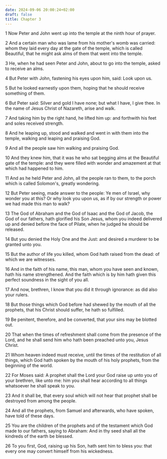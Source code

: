```yaml
---
date: 2024-09-06 20:00:24+02:00
draft: false
title: Chapter 3
---
```




1 Now Peter and John went up into the temple at the ninth hour of prayer.

2 And a certain man who was lame from his mother's womb was carried: whom they laid every day at the gate of the temple, which is called Beautiful, that he might ask alms of them that went into the temple.

3 He, when he had seen Peter and John, about to go into the temple, asked to receive an alms.

4 But Peter with John, fastening his eyes upon him, said: Look upon us.

5 But he looked earnestly upon them, hoping that he should receive something of them.

6 But Peter said: Silver and gold I have none; but what I have, I give thee. In the name of Jesus Christ of Nazareth, arise and walk.

7 And taking him by the right hand, he lifted him up: and forthwith his feet and soles received strength.

8 And he leaping up, stood and walked and went in with them into the temple, walking and leaping and praising God.

9 And all the people saw him walking and praising God.

10 And they knew him, that it was he who sat begging alms at the Beautiful gate of the temple: and they were filled with wonder and amazement at that which had happened to him.

11 And as he held Peter and John, all the people ran to them, to the porch which is called Solomon's, greatly wondering.

12 But Peter seeing, made answer to the people: Ye men of Israel, why wonder you at this? Or why look you upon us, as if by our strength or power we had made this man to walk?

13 The God of Abraham and the God of Isaac and the God of Jacob, the God of our fathers, hath glorified his Son Jesus, whom you indeed delivered up and denied before the face of Pilate, when he judged he should be released.

14 But you denied the Holy One and the Just: and desired a murderer to be granted unto you.

15 But the author of life you killed, whom God hath raised from the dead: of which we are witnesses.

16 And in the faith of his name, this man, whom you have seen and known, hath his name strengthened. And the faith which is by him hath given this perfect soundness in the sight of you all.

17 And now, brethren, I know that you did it through ignorance: as did also your rulers.

18 But those things which God before had shewed by the mouth of all the prophets, that his Christ should suffer, he hath so fulfilled.

19 Be penitent, therefore, and be converted, that your sins may be blotted out.

20 That when the times of refreshment shall come from the presence of the Lord, and he shall send him who hath been preached unto you, Jesus Christ.

21 Whom heaven indeed must receive, until the times of the restitution of all things, which God hath spoken by the mouth of his holy prophets, from the beginning of the world.

22 For Moses said: A prophet shall the Lord your God raise up unto you of your brethren, like unto me: him you shall hear according to all things whatsoever he shall speak to you.

23 And it shall be, that every soul which will not hear that prophet shall be destroyed from among the people.

24 And all the prophets, from Samuel and afterwards, who have spoken, have told of these days.

25 You are the children of the prophets and of the testament which God made to our fathers, saying to Abraham: And in thy seed shall all the kindreds of the earth be blessed.

26 To you first, God, raising up his Son, hath sent him to bless you: that every one may convert himself from his wickedness.

